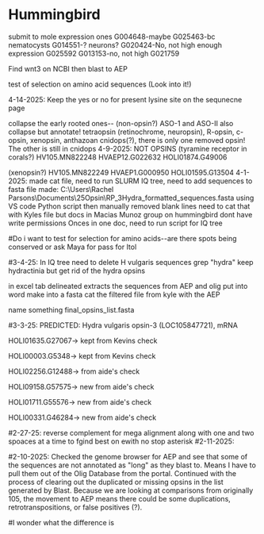 # Hummingbird
submit to mole
expression ones 
G004648-maybe
G025463-bc nematocysts
G014551-? neurons?
G020424-No, not high enough expression
G025592
G013153-no, not high 
G021759

Find wnt3 on NCBI then blast to AEP

test of selection on amino acid sequences (Look into it!)

4-14-2025: Keep the yes or no for present lysine site on the sequnecne page

collapse the early rooted ones-- (non-opsin?) ASO-1 and ASO-II also collapse but annotate! tetraopsin (retinochrome, neuropsin), R-opsin, c-opsin, xenopsin, anthazoan cnidops(?), 
there is only one removed opsin! The other is still in cnidops
4-9-2025: 
NOT OPSINS
(tyramine receptor in corals?)
HV105.MN822248
HVAEP12.G022632
HOLI01874.G49006

(xenopsin?) 
HV105.MN822249
HVAEP1.G000950
HOLI01595.G13504
4-1-2025: made cat file, need to run SLURM
IQ tree, need to add sequences to fasta file
made: C:\Users\Rachel Parsons\Documents\25Opsin\RP_3Hydra_formatted_sequences.fasta 
using VS code Python script then manually removed blank lines
need to cat that with Kyles file but docs in Macias Munoz group on hummingbird dont have write permissions
Onces in one doc, need to run script for IQ tree

#Do i want to test for selection for amino acids--are there spots being conserved or
ask Maya for pass for Itol


#3-4-25: In IQ tree need to delete H vulgaris sequences
grep "hydra"
keep hydractinia but get rid of the hydra opsins

in excel tab delineated extracts the sequences from AEP and olig
put into word 
make into a fasta
cat the filtered file from kyle with the AEP

name something final_opsins_list.fasta

#3-3-25: 
PREDICTED: Hydra vulgaris opsin-3 (LOC105847721), mRNA

HOLI01635.G27067-> kept from Kevins check

HOLI00003.G5348-> kept from Kevins check

HOLI02256.G12488-> from aide's check

HOLI09158.G57575-> new from aide's check

HOLI01711.G55576-> new from aide's check

HOLI00331.G46284-> new from aide's check

#2-27-25: reverse complement for mega alignment along with one and two spoaces at a time to fgind best on ewith no stop asterisk
#2-11-2025: 

#2-10-2025: Checked the genome browser for AEP and see that some of the sequences are not annotated as "long" as they blast to. Means I have to pull them out of the Olig Database from the 
portal. Continued with the process of clearing out the duplicated or missing opsins in the list generated by Blast. Because we are looking at comparisons from originally 105, the movement to AEP means there could be some duplications, retrotranspositions, or false positives (?).

#I wonder what the difference is
